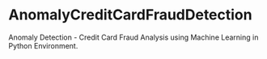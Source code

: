 # AnomalyCreditCardFraudDetection
Anomaly Detection - Credit Card Fraud Analysis using Machine Learning in Python Environment.

